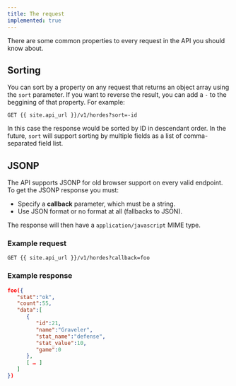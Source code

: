 ```yaml
---
title: The request
implemented: true
---
```


There are some common properties to every request in the API you should know about.

## Sorting

You can sort by a property on any request that returns an object array using the `sort` parameter. 
If you want to reverse the result, you can add a `-` to the beggining of that property. For example: 

```
GET {{ site.api_url }}/v1/hordes?sort=-id
```

In this case the response would be sorted by ID in descendant order. In the future, `sort` will support sorting by multiple fields as a list of comma-separated field list.

## JSONP

The API supports JSONP for old browser support on every valid endpoint. To get the JSONP response you must:

* Specify a **callback** parameter, which must be a string.
* Use JSON format or no format at all (fallbacks to JSON).

The response will then have a `application/javascript` MIME type.

### Example request

`GET {{ site.api_url }}/v1/hordes?callback=foo`

### Example response

```json
foo({  
   "stat":"ok",
   "count":55,
   "data":[  
      {  
         "id":21,
         "name":"Graveler",
         "stat_name":"defense",
         "stat_value":10,
         "game":0
      },
      [ … ]
   ]
})
```